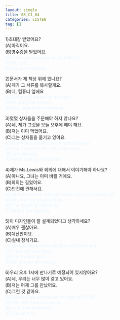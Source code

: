 ```yaml
---
layout: single
title: 08_C1_04
categories: LISTEN
tag: []
--- 
```


1)초대장 받았어요?   
(A)아직이요.   
(B)영수증을 받았어요.   
<span style="color:#E8F5FF">
01.Have you received an invitation?   
(A)Not yet.   
(B)We got a receipt.   
</span>
   
2)문서가 제 책상 위에 있나요?   
(A)제가 그 서류를 복사할게요.   
(B)네, 컴퓨터 옆에요   
<span style="color:#E8F5FF">
02.Is the document on my desk?   
(A)I'll copy the papers.   
(B)Yes, next to the computer.   
</span>
   
3)몇몇 상자들을 주문해야 하지 않나요?   
(A)네, 제가 그것을 오늘 오후에 해야 해요.   
(B)저는 이미 먹었어요.   
(C)그는 상자들을 옮기고 있어요.   
<span style="color:#E8F5FF">
03.Don't you need to order some boxes?   
(A)Yes, I have to do it this afternoon.   
(B)I ate already.   
(C)He is moving the boxes.   
</span>
   
4)제가 Ms.Lewis와 회의에 대해서 이야기해야 하나요?   
(A)아니요, 그녀는 이미 바쁠 거에요.   
(B)회의는 길었어요.   
(C)안건에 관해서요.   
<span style="color:#E8F5FF">
04.Should I speak with Ms.Lewis about the meeting?   
(A)No, she's probably busy.   
(B)The meeting was long.   
(C)About the agenda.   
</span>
   
5)이 디자인들이 잘 설계되었다고 생각하세요?   
(A)매우 괜찮아요.   
(B)예산안이요.   
(C)실내 장식가요.   
<span style="color:#E8F5FF">
05.Do you think these designs well planned?   
(A)They are very good.   
(B)The budget plan.   
(C)An interior decorator.   
</span>
   
6)우리 오후 1시에 만나기로 예정되어 있지않아요?   
(A)네, 우리는 너무 많이 갖고 있어요.   
(B)저는 어제 그를 만났어요.   
(C)그런 것 같아요.   
<span style="color:#E8F5FF">
06.Weren't we scheduled to meet at 1 P.M?   
(A)Yes, We have too many.   
(B)I met him yesterday.   
(C)I believe so.   
</span>
